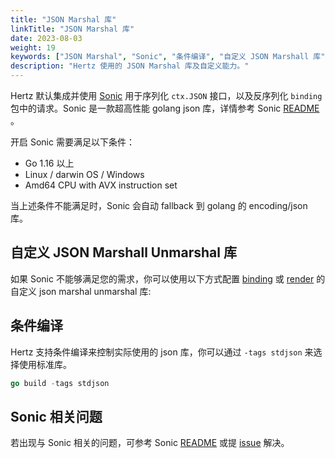 ```yaml
---
title: "JSON Marshal 库"
linkTitle: "JSON Marshal 库"
date: 2023-08-03
weight: 19
keywords: ["JSON Marshal", "Sonic", "条件编译", "自定义 JSON Marshall 库"]
description: "Hertz 使用的 JSON Marshal 库及自定义能力。"
---
```


Hertz 默认集成并使用 [Sonic](https://github.com/bytedance/sonic) 用于序列化 `ctx.JSON` 接口，以及反序列化 `binding` 包中的请求。Sonic 是一款超高性能 golang json 库，详情参考 Sonic [README](https://github.com/bytedance/sonic) 。

开启 Sonic 需要满足以下条件：

- Go 1.16 以上
- Linux / darwin OS / Windows
- Amd64 CPU with AVX instruction set

当上述条件不能满足时，Sonic 会自动 fallback 到 golang 的 encoding/json 库。

## 自定义 JSON Marshall Unmarshal 库

如果 Sonic 不能够满足您的需求，你可以使用以下方式配置 [binding](/zh/docs/hertz/tutorials/basic-feature/binding-and-validate/#%E9%85%8D%E7%BD%AE%E5%85%B6%E4%BB%96-json-unmarshal-%E5%BA%93) 或 [render](/zh/docs/hertz/tutorials/basic-feature/render/#配置其他-json-marshal-库) 的自定义 json marshal unmarshal 库:

## 条件编译

Hertz 支持条件编译来控制实际使用的 json 库，你可以通过 `-tags stdjson` 来选择使用标准库。

```go
go build -tags stdjson
```

## Sonic 相关问题

若出现与 Sonic 相关的问题，可参考 Sonic [README](https://github.com/bytedance/sonic) 或提 [issue](https://github.com/bytedance/sonic/issues) 解决。
